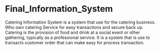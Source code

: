 # Final_Information_System
Catering Information System is a system that use for the catering business. Who own catering Service for easy transactions and secure back up.
Catering is the provision of food and drink at a social event or other gathering, typically as a professional service. It is a system that is use to transacts
customer order that can make easy for process transaction.
